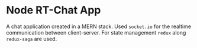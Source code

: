 # Node RT-Chat App

A chat application created in a MERN stack.
Used `socket.io` for the realtime communication between client-server.
For state management `redux` along `redux-saga` are used.
